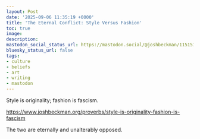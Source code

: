 ```yaml
---
layout: Post
date: '2025-09-06 11:35:19 +0000'
title: 'The Eternal Conflict: Style Versus Fashion'
toc: true
image:
description:
mastodon_social_status_url: https://mastodon.social/@joshbeckman/115157140747782292
bluesky_status_url: false
tags:
- culture
- beliefs
- art
- writing
- mastodon
---
```


<p>Style is originality; fashion is fascism.</p><p><a href="https://www.joshbeckman.org/proverbs/style-is-originality-fashion-is-fascism" target="_blank" rel="nofollow noopener" translate="no"><span class="invisible">https://www.</span><span class="ellipsis">joshbeckman.org/proverbs/style</span><span class="invisible">-is-originality-fashion-is-fascism</span></a></p><p>The two are eternally and unalterably opposed.</p>
